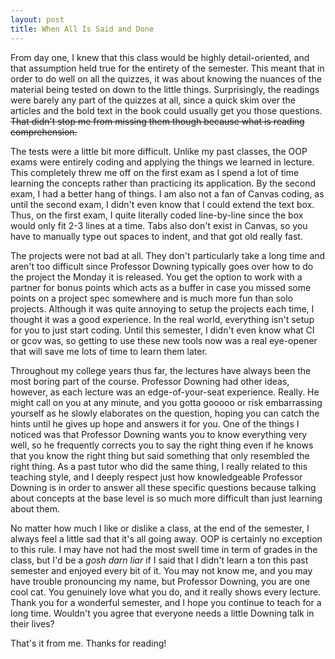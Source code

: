 ```yaml
---
layout: post
title: When All Is Said and Done
---
```


From day one, I knew that this class would be highly detail-oriented, and that assumption held true for the entirety of the semester. This meant that in order to do well on all the quizzes, it was about knowing the nuances of the material being tested on down to the little things. Surprisingly, the readings were barely any part of the quizzes at all, since a quick skim over the articles and the bold text in the book could usually get you those questions. ~~That didn't stop me from missing them though because what is reading comprehension.~~

The tests were a little bit more difficult. Unlike my past classes, the OOP exams were entirely coding and applying the things we learned in lecture. This completely threw me off on the first exam as I spend a lot of time learning the concepts rather than practicing its application. By the second exam, I had a better hang of things. I am also not a fan of Canvas coding, as until the second exam, I didn't even know that I could extend the text box. Thus, on the first exam, I quite literally coded line-by-line since the box would only fit 2-3 lines at a time. Tabs also don't exist in Canvas, so you have to manually type out spaces to indent, and that got old really fast.

The projects were not bad at all. They don't particularly take a long time and aren't too difficult since Professor Downing typically goes over how to do the project the Monday it is released. You get the option to work with a partner for bonus points which acts as a buffer in case you missed some points on a project spec somewhere and is much more fun than solo projects. Although it was quite annoying to setup the projects each time, I thought it was a good experience. In the real world, everything isn't setup for you to just start coding. Until this semester, I didn't even know what CI or gcov was, so getting to use these new tools now was a real eye-opener that will save me lots of time to learn them later.

Throughout my college years thus far, the lectures have always been the most boring part of the course. Professor Downing had other ideas, however, as each lecture was an edge-of-your-seat experience. Really. He might call on you at any minute, and you gotta gooooo or risk embarrassing yourself as he slowly elaborates on the question, hoping you can catch the hints until he gives up hope and answers it for you. One of the things I noticed was that Professor Downing wants you to know everything very well, so he frequently corrects you to say the right thing even if he knows that you know the right thing but said something that only resembled the right thing. As a past tutor who did the same thing, I really related to this teaching style, and I deeply respect just how knowledgeable Professor Downing is in order to answer all these specific questions because talking about concepts at the base level is so much more difficult than just learning about them. 

No matter how much I like or dislike a class, at the end of the semester, I always feel a little sad that it's all going away. OOP is certainly no exception to this rule. I may have not had the most swell time in term of grades in the class, but I'd be a *gosh darn liar* if I said that I didn't learn a ton this past semester and enjoyed every bit of it. You may not know me, and you may have trouble pronouncing my name, but Professor Downing, you are one cool cat. You genuinely love what you do, and it really shows every lecture. Thank you for a wonderful semester, and I hope you continue to teach for a long time. Wouldn't you agree that everyone needs a little Downing talk in their lives?

That's it from me. Thanks for reading!
